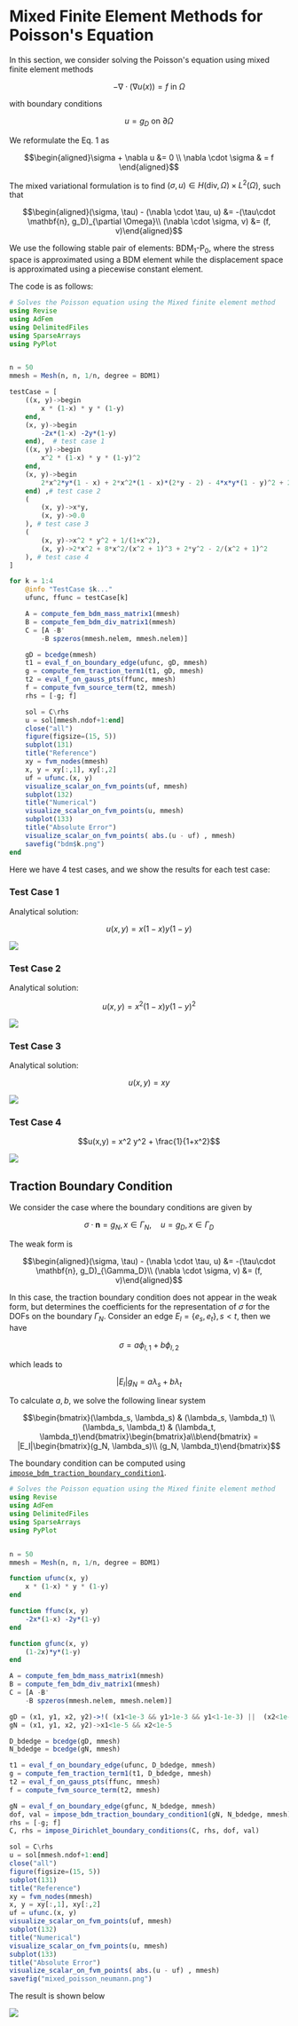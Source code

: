 # Mixed Finite Element Methods for Poisson's Equation 


In this section, we consider solving the Poisson's equation using mixed finite element methods

$$-\nabla \cdot (\nabla u(x)) = f \text{ in } \Omega\tag{1}$$

with boundary conditions

$$u = g_D \text{ on } \partial \Omega$$

We reformulate the Eq. 1 as 

$$\begin{aligned}\sigma + \nabla u &= 0 \\ \nabla \cdot \sigma & = f \end{aligned}$$

The mixed variational formulation is to find $(\sigma, u)\in H(\text{div}, \Omega) \times L^2(\Omega)$, such that 

$$\begin{aligned}(\sigma, \tau) - (\nabla \cdot \tau, u) &= -(\tau\cdot \mathbf{n}, g_D)_{\partial \Omega}\\ (\nabla \cdot \sigma, v) &= (f, v)\end{aligned}$$

We use the following stable pair of elements: BDM${}_1$-P${}_0$, where the stress space is approximated using a BDM element while the displacement space is approximated using a piecewise constant element. 

The code is as follows:

```julia
# Solves the Poisson equation using the Mixed finite element method 
using Revise
using AdFem
using DelimitedFiles
using SparseArrays
using PyPlot


n = 50
mmesh = Mesh(n, n, 1/n, degree = BDM1)

testCase = [
    ((x, y)->begin
        x * (1-x) * y * (1-y)
    end, 
    (x, y)->begin
        -2x*(1-x) -2y*(1-y)
    end),  # test case 1
    ((x, y)->begin
        x^2 * (1-x) * y * (1-y)^2
    end, 
    (x, y)->begin
        2*x^2*y*(1 - x) + 2*x^2*(1 - x)*(2*y - 2) - 4*x*y*(1 - y)^2 + 2*y*(1 - x)*(1 - y)^2
    end) ,# test case 2
    (
        (x, y)->x*y, 
        (x, y)->0.0
    ), # test case 3
    (
        (x, y)->x^2 * y^2 + 1/(1+x^2), 
        (x, y)->2*x^2 + 8*x^2/(x^2 + 1)^3 + 2*y^2 - 2/(x^2 + 1)^2
    ), # test case 4
]

for k = 1:4
    @info "TestCase $k..."
    ufunc, ffunc = testCase[k]

    A = compute_fem_bdm_mass_matrix1(mmesh)
    B = compute_fem_bdm_div_matrix1(mmesh)
    C = [A -B'
        -B spzeros(mmesh.nelem, mmesh.nelem)]

    gD = bcedge(mmesh)
    t1 = eval_f_on_boundary_edge(ufunc, gD, mmesh)
    g = compute_fem_traction_term1(t1, gD, mmesh) 
    t2 = eval_f_on_gauss_pts(ffunc, mmesh)
    f = compute_fvm_source_term(t2, mmesh)
    rhs = [-g; f]

    sol = C\rhs
    u = sol[mmesh.ndof+1:end]
    close("all")
    figure(figsize=(15, 5))
    subplot(131)
    title("Reference")
    xy = fvm_nodes(mmesh)
    x, y = xy[:,1], xy[:,2]
    uf = ufunc.(x, y)
    visualize_scalar_on_fvm_points(uf, mmesh)
    subplot(132)
    title("Numerical")
    visualize_scalar_on_fvm_points(u, mmesh)
    subplot(133)
    title("Absolute Error")
    visualize_scalar_on_fvm_points( abs.(u - uf) , mmesh)
    savefig("bdm$k.png")
end
```

Here we have 4 test cases, and we show the results for each test case:


### Test Case 1

Analytical solution:

$$u(x, y) = x(1-x)y(1-y)$$

![](./assets/mfem/bdm1.png)
### Test Case 2

Analytical solution:

$$u(x, y) = x^2  (1-x)  y  (1-y)^2$$

![](./assets/mfem/bdm2.png)


### Test Case 3

Analytical solution:

$$u(x, y) = xy$$

![](./assets/mfem/bdm3.png)

### Test Case 4


$$u(x,y) = x^2  y^2 + \frac{1}{1+x^2}$$

![](./assets/mfem/bdm4.png)

## Traction Boundary Condition 

We consider the case where the boundary conditions are given by 

$$\sigma \cdot \mathbf{n} = g_N, x\in \Gamma_N, \quad u = g_D, x\in \Gamma_D$$

The weak form is 

$$\begin{aligned}(\sigma, \tau) - (\nabla \cdot \tau, u) &= -(\tau\cdot \mathbf{n}, g_D)_{\Gamma_D}\\ (\nabla \cdot \sigma, v) &= (f, v)\end{aligned}$$


In this case, the traction boundary condition does not appear in the weak form, but determines the coefficients for the representation of $\sigma$ for the DOFs on the boundary $\Gamma_N$. Consider an edge $E_l = \{e_s, e_t\}, s<t$, then we have

$$\sigma = a\phi_{l,1} + b \phi_{l, 2}$$

which leads to 

$$|E_l|g_N = a \lambda_s + b \lambda_t$$

To calculate $a, b$, we solve the following linear system 

$$\begin{bmatrix}(\lambda_s, \lambda_s) & (\lambda_s, \lambda_t) \\ (\lambda_s, \lambda_t) & (\lambda_t, \lambda_t)\end{bmatrix}\begin{bmatrix}a\\b\end{bmatrix} = |E_l|\begin{bmatrix}(g_N, \lambda_s)\\ (g_N, \lambda_t)\end{bmatrix}$$


The boundary condition can be computed using [`impose_bdm_traction_boundary_condition1`](@ref). 

```julia
# Solves the Poisson equation using the Mixed finite element method 
using Revise
using AdFem
using DelimitedFiles
using SparseArrays
using PyPlot


n = 50
mmesh = Mesh(n, n, 1/n, degree = BDM1)

function ufunc(x, y)
    x * (1-x) * y * (1-y)
end

function ffunc(x, y)
    -2x*(1-x) -2y*(1-y)
end

function gfunc(x, y)
    (1-2x)*y*(1-y)
end

A = compute_fem_bdm_mass_matrix1(mmesh)
B = compute_fem_bdm_div_matrix1(mmesh)
C = [A -B'
    -B spzeros(mmesh.nelem, mmesh.nelem)]

gD = (x1, y1, x2, y2)->!( (x1<1e-3 && y1>1e-3 && y1<1-1e-3) ||  (x2<1e-3 && y2>1e-3 && y2<1-1e-3))
gN = (x1, y1, x2, y2)->x1<1e-5 && x2<1e-5

D_bdedge = bcedge(gD, mmesh)
N_bdedge = bcedge(gN, mmesh)

t1 = eval_f_on_boundary_edge(ufunc, D_bdedge, mmesh)
g = compute_fem_traction_term1(t1, D_bdedge, mmesh) 
t2 = eval_f_on_gauss_pts(ffunc, mmesh)
f = compute_fvm_source_term(t2, mmesh)

gN = eval_f_on_boundary_edge(gfunc, N_bdedge, mmesh)
dof, val = impose_bdm_traction_boundary_condition1(gN, N_bdedge, mmesh)
rhs = [-g; f]
C, rhs = impose_Dirichlet_boundary_conditions(C, rhs, dof, val)

sol = C\rhs
u = sol[mmesh.ndof+1:end]
close("all")
figure(figsize=(15, 5))
subplot(131)
title("Reference")
xy = fvm_nodes(mmesh)
x, y = xy[:,1], xy[:,2]
uf = ufunc.(x, y)
visualize_scalar_on_fvm_points(uf, mmesh)
subplot(132)
title("Numerical")
visualize_scalar_on_fvm_points(u, mmesh)
subplot(133)
title("Absolute Error")
visualize_scalar_on_fvm_points( abs.(u - uf) , mmesh)
savefig("mixed_poisson_neumann.png")
```

The result is shown below

![](./assets/mfem/mixed_poisson_neumann.png) 
